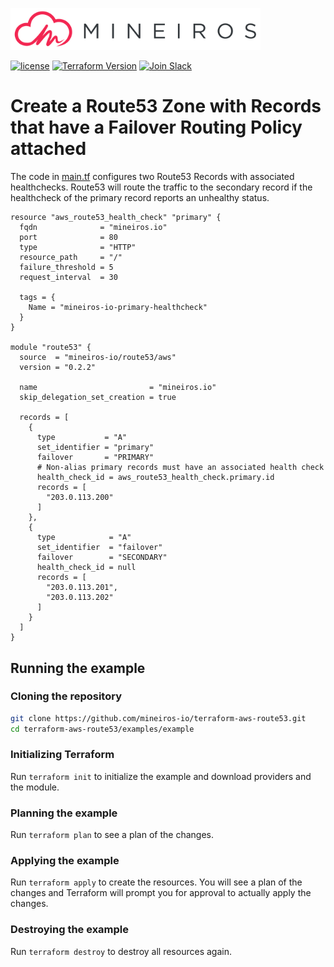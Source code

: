 [<img src="https://raw.githubusercontent.com/mineiros-io/brand/3bffd30e8bdbbde32c143e2650b2faa55f1df3ea/mineiros-primary-logo.svg" width="400"/>][homepage]

[![license][badge-license]][apache20]
[![Terraform Version][badge-terraform]][releases-terraform]
[![Join Slack][badge-slack]][slack]

# Create a Route53 Zone with Records that have a Failover Routing Policy attached

The code in [main.tf] configures two Route53 Records with associated healthchecks.
Route53 will route the traffic to the secondary record if the healthcheck of the
primary record reports an unhealthy status.

```hcl
resource "aws_route53_health_check" "primary" {
  fqdn              = "mineiros.io"
  port              = 80
  type              = "HTTP"
  resource_path     = "/"
  failure_threshold = 5
  request_interval  = 30

  tags = {
    Name = "mineiros-io-primary-healthcheck"
  }
}

module "route53" {
  source  = "mineiros-io/route53/aws"
  version = "0.2.2"

  name                         = "mineiros.io"
  skip_delegation_set_creation = true

  records = [
    {
      type           = "A"
      set_identifier = "primary"
      failover       = "PRIMARY"
      # Non-alias primary records must have an associated health check
      health_check_id = aws_route53_health_check.primary.id
      records = [
        "203.0.113.200"
      ]
    },
    {
      type            = "A"
      set_identifier  = "failover"
      failover        = "SECONDARY"
      health_check_id = null
      records = [
        "203.0.113.201",
        "203.0.113.202"
      ]
    }
  ]
}
```

## Running the example

### Cloning the repository

```bash
git clone https://github.com/mineiros-io/terraform-aws-route53.git
cd terraform-aws-route53/examples/example
```

### Initializing Terraform

Run `terraform init` to initialize the example and download providers and the module.

### Planning the example

Run `terraform plan` to see a plan of the changes.

### Applying the example

Run `terraform apply` to create the resources.
You will see a plan of the changes and Terraform will prompt you for approval to actually apply the changes.

### Destroying the example

Run `terraform destroy` to destroy all resources again.

<!-- References -->

[main.tf]: https://github.com/mineiros-io/terraform-aws-route53/blob/master/examples/failover-routing/main.tf
[homepage]: https://mineiros.io/?ref=terraform-aws-route53
[badge-license]: https://img.shields.io/badge/license-Apache%202.0-brightgreen.svg
[badge-terraform]: https://img.shields.io/badge/terraform-0.13%20and%200.12.20+-623CE4.svg?logo=terraform
[badge-slack]: https://img.shields.io/badge/slack-@mineiros--community-f32752.svg?logo=slack
[releases-terraform]: https://github.com/hashicorp/terraform/releases
[apache20]: https://opensource.org/licenses/Apache-2.0
[slack]: https://join.slack.com/t/mineiros-community/shared_invite/zt-ehidestg-aLGoIENLVs6tvwJ11w9WGg

